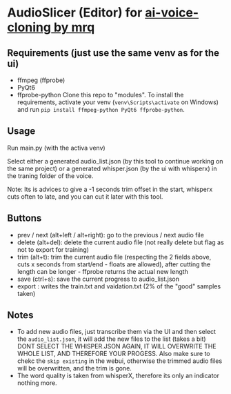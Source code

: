 # AudioSlicer (Editor) for [ai-voice-cloning by mrq](https://git.ecker.tech/mrq/ai-voice-cloning/wiki/Training)

## Requirements (just use the same venv as for the ui)

- ffmpeg (ffprobe)
- PyQt6
- ffprobe-python
Clone this repo to "modules".
To install the requirements, activate your venv (`venv\Scripts\activate` on Windows) and run `pip install ffmpeg-python PyQt6 ffprobe-python`.

## Usage

Run main.py (with the activa venv)

Select either a generated audio_list.json (by this tool to continue working on the same project) or a generated whisper.json (by the ui with whisperx) in the traning folder of the voice.

Note: Its is advices to give a -1 seconds trim offset in the start, whisperx cuts often to late, and you can cut it later with this tool.

## Buttons

- prev / next (alt+left / alt+right): go to the previous / next audio file
- delete (alt+del): delete the current audio file (not really delete but flag as not to export for training)
- trim (alt+t): trim the current audio file (respecting the 2 fields above, cuts x seconds from start/end - floats are allowed), after cutting the length can be longer - ffprobe returns the actual new length
- save (ctrl+s): save the current progress to audio_list.json 
- export : writes the train.txt and vaidation.txt (2% of the "good" samples taken)

## Notes

- To add new audio files, just transcribe them via the UI and then select the `audio_list.json`, it will add the new files to the list (takes a bit) DONT SELECT THE WHISPER.JSON AGAIN, IT WILL OVERWRITE THE WHOLE LIST, AND THEREFORE YOUR PROGESS. Also make sure to chekc the `skip existing` in the webui, otherwise the trimmed audio files will be overwritten, and the trim is gone.
- The word quality is taken from whisperX, therefore its only an indicator nothing more.